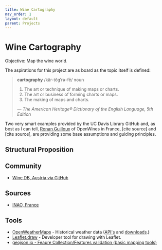 ```yaml
---
title: Wine Cartography
nav_order: 1
layout: default
parent: Projects
---
```


# Wine Cartography

Objective: Map the wine world.

The aspirations for this project are as board as the topic itself is defined:

> **cartography** /kär-tŏg′rə-fē/ noun
> 1. The art or technique of making maps or charts.
> 2. The art or business of forming charts or maps.
> 3. The making of maps and charts.
> 
> — _The American Heritage® Dictionary of the English Language, 5th Edition_

Two very smart examples provided by the UC Davis Library GitHub and, as best as I can tell, [Ronan Guilloux](https://github.com/ronanguilloux) of OpenWines in France, [cite source] and [cite source], are providing some base assumptions and guiding principles. 



## Structural Proposition

## Community
 - [Wine DB, Austria via GitHub](https://github.com/openwine)

## Sources
 - [INAO, France](https://www.inao.gouv.fr/eng/Publications/Donnees-et-cartes/Informations-geographiques)

## Tools

- [OpenWeatherMaps](https://openweathermap.org/history) - Historical weather data ([API's](https://openweathermap.org/api#history) and [downloads](https://openweathermap.org/history-bulk#examples).)
- [Leaflet.draw](https://github.com/Leaflet/Leaflet.draw#readme) - Developer tool for drawing with Leaflet.
- [geojson.io - Feaure Collection/Features validation (basic mapping tools)](http://geojson.io)
